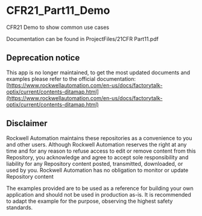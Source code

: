 # CFR21_Part11_Demo

CFR21 Demo to show common use cases

Documentation can be found in ProjectFiles/21CFR Part11.pdf

## Deprecation notice

This app is no longer maintained, to get the most updated documents and examples please refer to the official documentation: [https://www.rockwellautomation.com/en-us/docs/factorytalk-optix/current/contents-ditamap.html](https://www.rockwellautomation.com/en-us/docs/factorytalk-optix/current/contents-ditamap.html)

## Disclaimer

Rockwell Automation maintains these repositories as a convenience to you and other users. Although Rockwell Automation reserves the right at any time and for any reason to refuse access to edit or remove content from this Repository, you acknowledge and agree to accept sole responsibility and liability for any Repository content posted, transmitted, downloaded, or used by you. Rockwell Automation has no obligation to monitor or update Repository content

The examples provided are to be used as a reference for building your own application and should not be used in production as-is. It is recommended to adapt the example for the purpose, observing the highest safety standards.
